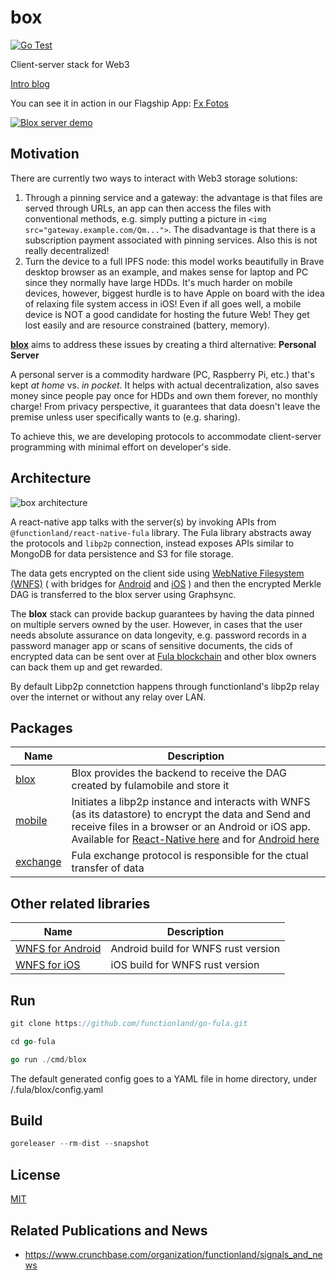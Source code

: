# box

[![Go Test](https://github.com/functionland/go-fula/actions/workflows/go-test.yml/badge.svg)](https://github.com/functionland/go-fula/actions/workflows/go-test.yml)

Client-server stack for Web3

[Intro blog](https://dev.to/fx/google-photos-open-source-alternative-with-react-native-80c#ending-big-techs-reign-by-building-opensource-p2p-apps)

You can see it in action in our Flagship App: [Fx Fotos](https://github.com/functionland/fx-fotos)

[![Blox server demo](https://gateway.pinata.cloud/ipfs/QmVd3eioLfp19hG1GnfgceBsbK16i39vsQ9Lxq35aAjxnY)](https://gateway.pinata.cloud/ipfs/QmWUjQczA5jHC3ibLq4y7CizVrebr1DTFRaTdJgFyxR5Nh)

## Motivation

There are currently two ways to interact with Web3 storage solutions:

1. Through a pinning service and a gateway: the advantage is that files are served through URLs, an app can then access the files with conventional methods, e.g. simply putting a picture in `<img src="gateway.example.com/Qm...">`. The disadvantage is that there is a subscription payment associated with pinning services. Also this is not really decentralized!
2. Turn the device to a full IPFS node: this model works beautifully in Brave desktop browser as an example, and makes sense for laptop and PC since they normally have large HDDs. It's much harder on mobile devices, however, biggest hurdle is to have Apple on board with the idea of relaxing file system access in iOS! Even if all goes well, a mobile device is NOT a good candidate for hosting the future Web! They get lost easily and are resource constrained (battery, memory).

[**blox**](https://github.com/functionland/BLOX) aims to address these issues by creating a third alternative: **Personal Server**

A personal server is a commodity hardware (PC, Raspberry Pi, etc.) that's kept *at home* vs. *in pocket*. It helps with actual decentralization, also saves money since people pay once for HDDs and own them forever, no monthly charge! From privacy perspective, it guarantees that data doesn't leave the premise unless user specifically wants to (e.g. sharing).

To achieve this, we are developing protocols to accommodate client-server programming with minimal effort on developer's side.

## Architecture

![box architecture](https://gateway.pinata.cloud/ipfs/QmNkoQfCKAzQetJKWfNtLioJf6FCxzqjoDT2KshDZfsJd3)

A react-native app talks with the server(s) by invoking APIs from `@functionland/react-native-fula` library. The Fula library abstracts away the protocols and `libp2p` connection, instead exposes APIs similar to MongoDB for data persistence and S3 for file storage.

The data gets encrypted on the client side using [WebNative Filesystem (WNFS)](https://github.com/wnfs-wg/rs-wnfs) ( with bridges for [Android](https://github.com/functionland/wnfs-android) and [iOS](https://github.com/functionland/wnfs-ios) ) and then the encrypted Merkle DAG is transferred to the blox server using Graphsync.

The **blox** stack can provide backup guarantees by having the data pinned on multiple servers owned by the user. However, in cases that the user needs absolute assurance on data longevity, e.g. password records in a password manager app or scans of sensitive documents, the cids of encrypted data can be sent over at [Fula blockchain](https://github.com/functionland/sugarfunge-node) and other blox owners can back them up and get rewarded.

By default Libp2p connetction happens through functionland's libp2p relay over the internet or without any relay over LAN.

## Packages

| Name | Description |
| --- | --- |
| [blox](blox) | Blox provides the backend to receive the DAG created by fulamobile and store it |
| [mobile](mobile) | Initiates a libp2p instance and interacts with WNFS (as its datastore) to encrypt the data and Send and receive files in a browser or an Android or iOS app. Available for [React-Native here](https://github.com/functionland/react-native-fula) and for [Android here](https://github.com/functionland/fula-build-aar) |
| [exchange](exchange) | Fula exchange protocol is responsible for the ctual transfer of data |

## Other related libraries

| Name | Description |
| --- | --- |
| [WNFS for Android](https://github.com/functionland/wnfs-android) | Android build for WNFS rust version |
| [WNFS for iOS](https://github.com/functionland/wnfs-ios) | iOS build for WNFS rust version |

## Run

```go
git clone https://github.com/functionland/go-fula.git

cd go-fula

go run ./cmd/blox
```

The default generated config goes to a YAML file in home directory, under /.fula/blox/config.yaml

## Build

```go
goreleaser --rm-dist --snapshot
```


## License

[MIT](LICENSE)

## Related Publications and News

- https://www.crunchbase.com/organization/functionland/signals_and_news
